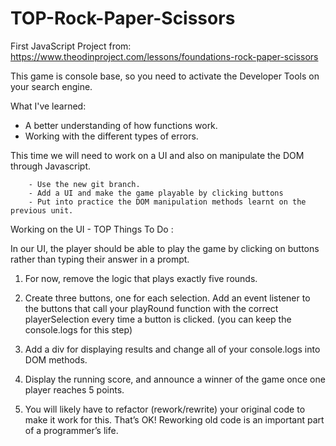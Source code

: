 # TOP-Rock-Paper-Scissors

First JavaScript Project from: https://www.theodinproject.com/lessons/foundations-rock-paper-scissors

This game is console base, so you need to activate the Developer Tools on your search engine.

What I've learned:

- A better understanding of how functions work.
- Working with the different types of errors.

This time we will need to work on a UI and also on manipulate the DOM through Javascript.

        - Use the new git branch.
        - Add a UI and make the game playable by clicking buttons
        - Put into practice the DOM manipulation methods learnt on the previous unit.

Working on the UI - TOP Things To Do :

In our UI, the player should be able to play the game by clicking on buttons rather than typing their answer in a prompt.

1. For now, remove the logic that plays exactly five rounds.

2. Create three buttons, one for each selection. Add an event listener to the buttons that call your playRound function with the correct playerSelection every time a button is clicked. (you can keep the console.logs for this step)

3. Add a div for displaying results and change all of your console.logs into DOM methods.

4. Display the running score, and announce a winner of the game once one player reaches 5 points.

5. You will likely have to refactor (rework/rewrite) your original code to make it work for this. That’s OK! Reworking old code is an important part of a programmer’s life.
